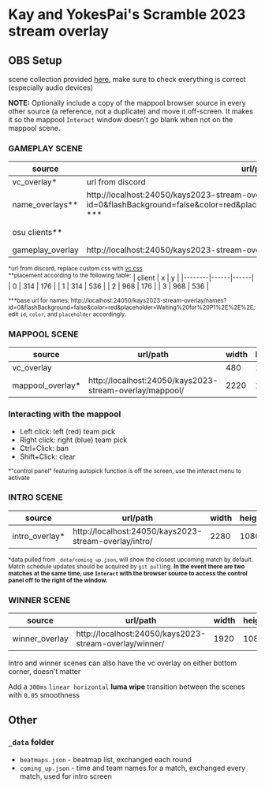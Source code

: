 # Kay and YokesPai's Scramble 2023 stream overlay

## OBS Setup

scene collection provided [here](KAYS2023.json), make sure to check everything is correct (especially audio devices)

**NOTE:** Optionally include a copy of the mappool browser source in every other source (a reference, not a duplicate) 
and move it off-screen. It makes it so the mappool `Interact` window doesn't go blank when not on the mappool scene.


### GAMEPLAY SCENE  
| source             | url/path                                                                                                                               | width | height | x         | y         |
|--------------------|----------------------------------------------------------------------------------------------------------------------------------------|-------|--------|-----------|-----------|
| vc_overlay*        | url from discord                                                                                                                       | 500   | 50     | 16        | 909       |
| name_overlays**    | http://localhost:24050/kays2023-stream-overlay/names/?id=0&flashBackground=false&color=red&placeholder=Waiting%20for%20P1%2E%2E%2E *** | 638   | 360    | see below | see below |
| osu clients**      |                                                                                                                                        | 638   | 360    | see below | see below |
| gameplay_overlay   | http://localhost:24050/kays2023-stream-overlay/main/                                                                                   | 1920  | 1080   | 0         | 0         |

<sup>*url from discord, replace custom css with [vc.css](vc.css)</sup><br>
<sup>**placement according to the following table:</sup>
| client | x    | y    |
|--------|------|------|
| 0      | 314  | 176  |
| 1      | 314  | 536  |
| 2      | 968  | 176  |
| 3      | 968  | 536  |
<br>

<sup>***base url for names: http://localhost:24050/kays2023-stream-overlay/names?id=0&flashBackground=false&color=red&placeholder=Waiting%20for%20P1%2E%2E%2E; edit `id`, `color`, and `placeholder` accordingly.

### MAPPOOL SCENE
| source           | url/path                                                | width | height | x  | y    |
|------------------|---------------------------------------------------------|-------|--------|----|------|
| vc_overlay       |                                                         | 480   | 100    | 16 | 1014 |
| mappool_overlay* | http://localhost:24050/kays2023-stream-overlay/mappool/ | 2220  | 1080   | 0  | 220  |

### Interacting with the mappool
- Left click: left (red) team pick
- Right click: right (blue) team pick
- Ctrl+Click: ban
- Shift+Click: clear

<sup>*"control panel" featuring autopick function is off the screen, use the interact menu to activate</sup>

### INTRO SCENE
| source         | url/path                                              | width | height | x | y |
|----------------|-------------------------------------------------------|-------|--------|---|---|
| intro_overlay* | http://localhost:24050/kays2023-stream-overlay/intro/ | 2280  | 1080   | 0 | 0 |

<sup>*data pulled from `_data/coming_up.json`, will show the closest upcoming match by default. 
Match schedule updates should be acquired by `git pull`ing. **In the event there are two matches at the same time,
use `Interact` with the browser source to access the control panel off to the right of the window.**</sup>

### WINNER SCENE
| source           | url/path                                                | width | height | x | y   |
|------------------|---------------------------------------------------------|-------|--------|---|-----|
| winner_overlay   | http://localhost:24050/kays2023-stream-overlay/winner/  | 1920  | 1080   | 0 | 0   |

Intro and winner scenes can also have the vc overlay on either bottom corner, doesn't matter

Add a `300ms` `linear horizontal` **luma wipe** transition between the scenes with `0.05` smoothness

## Other

### `_data` folder

- `beatmaps.json` - beatmap list, exchanged each round
- `coming_up.json` - time and team names for a match, exchanged every match, used for intro screen
